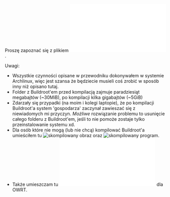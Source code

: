 Proszę zapoznać się z plikiem ![Walkthrough1.md](/sczr_lab1/Walkthrough1.md).

Uwagi:
- Wszystkie czynności opisane w przewodniku dokonywałem w systemie Archlinux, więc jest szansa że będziecie musieli coś zrobić w sposób inny niż opisano tutaj.
- Folder z Buildroot'em przed kompilacją zajmuje paradziesiąt megabajtów (~30MiB), po kompilacji kilka gigabajtów (~5GiB)
- Zdarzały się przypadki (na moim i kolegi laptopie), że po kompilacji Buildroot'a system 'gospodarza' zaczynał zawieszać się z niewiadomych mi przyczyn. *Możliwe* rozwiązanie problemu to usunięcie całego folderu z Buildroot'em, jeśli to nie pomoże zostaje tylko przeinstalowanie systemu xd.
- Dla osób które nie mogą (lub nie chcą) kompilować Buildroot'a umieściłem tu ![skompilowany obraz](/sczr_lab1/ImageBR) oraz ![skompilowany program](/sczr_lab1/cw1m).
- Także umieszczam tu ![skompilowany pakiet](/sczr_lab1/cw1.ipk) dla OWRT.
